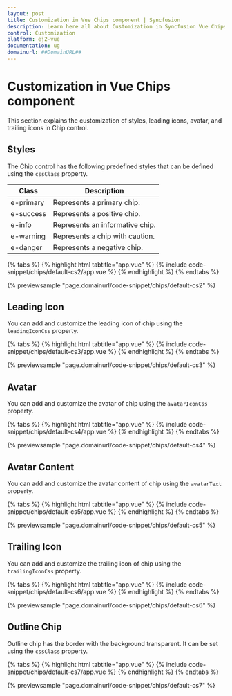 ```yaml
---
layout: post
title: Customization in Vue Chips component | Syncfusion
description: Learn here all about Customization in Syncfusion Vue Chips component of Syncfusion Essential JS 2 and more.
control: Customization 
platform: ej2-vue
documentation: ug
domainurl: ##DomainURL##
---
```


# Customization in Vue Chips component

This section explains the customization of styles, leading icons, avatar, and trailing icons in Chip control.

## Styles

The Chip control has the following predefined styles that can be defined using the `cssClass` property.

| Class | Description |
| -------- | -------- |
| e-primary | Represents a primary chip. |
| e-success | Represents a positive chip. |
| e-info |  Represents an informative chip. |
| e-warning | Represents a chip with caution. |
| e-danger | Represents a negative chip. |

{% tabs %}
{% highlight html tabtitle="app.vue" %}
{% include code-snippet/chips/default-cs2/app.vue %}
{% endhighlight %}
{% endtabs %}
        
{% previewsample "page.domainurl/code-snippet/chips/default-cs2" %}

## Leading Icon

You can add and customize the leading icon of chip using the `leadingIconCss` property.

{% tabs %}
{% highlight html tabtitle="app.vue" %}
{% include code-snippet/chips/default-cs3/app.vue %}
{% endhighlight %}
{% endtabs %}
        
{% previewsample "page.domainurl/code-snippet/chips/default-cs3" %}

## Avatar

You can add and customize the avatar of chip using the `avatarIconCss` property.

{% tabs %}
{% highlight html tabtitle="app.vue" %}
{% include code-snippet/chips/default-cs4/app.vue %}
{% endhighlight %}
{% endtabs %}
        
{% previewsample "page.domainurl/code-snippet/chips/default-cs4" %}

## Avatar Content

You can add and customize the avatar content of chip using the `avatarText` property.

{% tabs %}
{% highlight html tabtitle="app.vue" %}
{% include code-snippet/chips/default-cs5/app.vue %}
{% endhighlight %}
{% endtabs %}
        
{% previewsample "page.domainurl/code-snippet/chips/default-cs5" %}

## Trailing Icon

You can add and customize the trailing icon of chip using the `trailingIconCss` property.

{% tabs %}
{% highlight html tabtitle="app.vue" %}
{% include code-snippet/chips/default-cs6/app.vue %}
{% endhighlight %}
{% endtabs %}
        
{% previewsample "page.domainurl/code-snippet/chips/default-cs6" %}

## Outline Chip

Outline chip has the border with the background transparent. It can be set using the `cssClass` property.

{% tabs %}
{% highlight html tabtitle="app.vue" %}
{% include code-snippet/chips/default-cs7/app.vue %}
{% endhighlight %}
{% endtabs %}
        
{% previewsample "page.domainurl/code-snippet/chips/default-cs7" %}
